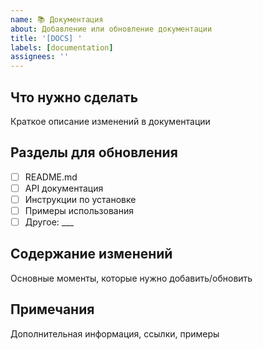 ```yaml
---
name: 📚 Документация
about: Добавление или обновление документации
title: '[DOCS] '
labels: [documentation]
assignees: ''
---
```


## Что нужно сделать

Краткое описание изменений в документации

## Разделы для обновления

- [ ] README.md
- [ ] API документация
- [ ] Инструкции по установке
- [ ] Примеры использования
- [ ] Другое: ___

## Содержание изменений

Основные моменты, которые нужно добавить/обновить

## Примечания

Дополнительная информация, ссылки, примеры
